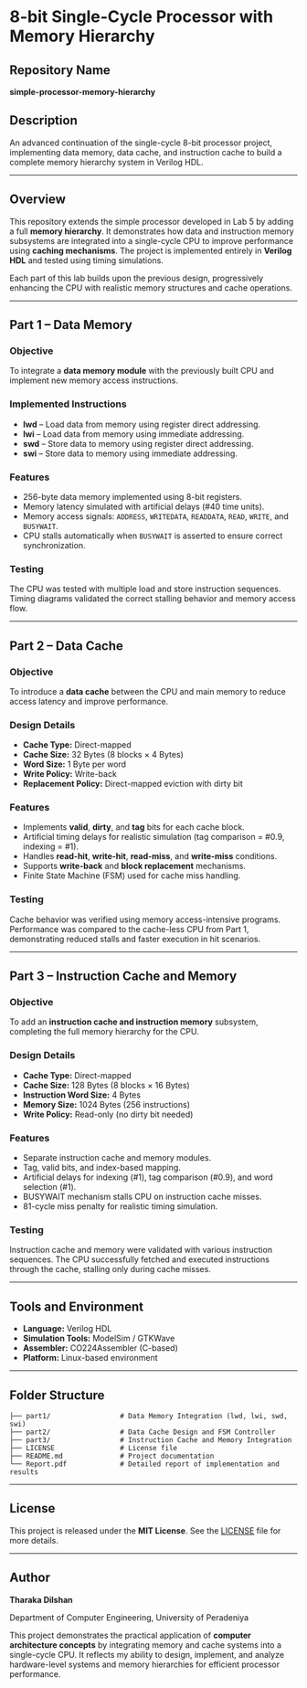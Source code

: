 # 8-bit Single-Cycle Processor with Memory Hierarchy

## Repository Name

**simple-processor-memory-hierarchy**

## Description

An advanced continuation of the single-cycle 8-bit processor project, implementing data memory, data cache, and instruction cache to build a complete memory hierarchy system in Verilog HDL.

---

## Overview

This repository extends the simple processor developed in Lab 5 by adding a full **memory hierarchy**. It demonstrates how data and instruction memory subsystems are integrated into a single-cycle CPU to improve performance using **caching mechanisms**. The project is implemented entirely in **Verilog HDL** and tested using timing simulations.

Each part of this lab builds upon the previous design, progressively enhancing the CPU with realistic memory structures and cache operations.

---

## Part 1 – Data Memory

### Objective

To integrate a **data memory module** with the previously built CPU and implement new memory access instructions.

### Implemented Instructions

* **lwd** – Load data from memory using register direct addressing.
* **lwi** – Load data from memory using immediate addressing.
* **swd** – Store data to memory using register direct addressing.
* **swi** – Store data to memory using immediate addressing.

### Features

* 256-byte data memory implemented using 8-bit registers.
* Memory latency simulated with artificial delays (#40 time units).
* Memory access signals: `ADDRESS`, `WRITEDATA`, `READDATA`, `READ`, `WRITE`, and `BUSYWAIT`.
* CPU stalls automatically when `BUSYWAIT` is asserted to ensure correct synchronization.

### Testing

The CPU was tested with multiple load and store instruction sequences. Timing diagrams validated the correct stalling behavior and memory access flow.

---

## Part 2 – Data Cache

### Objective

To introduce a **data cache** between the CPU and main memory to reduce access latency and improve performance.

### Design Details

* **Cache Type:** Direct-mapped
* **Cache Size:** 32 Bytes (8 blocks × 4 Bytes)
* **Word Size:** 1 Byte per word
* **Write Policy:** Write-back
* **Replacement Policy:** Direct-mapped eviction with dirty bit

### Features

* Implements **valid**, **dirty**, and **tag** bits for each cache block.
* Artificial timing delays for realistic simulation (tag comparison = #0.9, indexing = #1).
* Handles **read-hit**, **write-hit**, **read-miss**, and **write-miss** conditions.
* Supports **write-back** and **block replacement** mechanisms.
* Finite State Machine (FSM) used for cache miss handling.

### Testing

Cache behavior was verified using memory access-intensive programs. Performance was compared to the cache-less CPU from Part 1, demonstrating reduced stalls and faster execution in hit scenarios.

---

## Part 3 – Instruction Cache and Memory

### Objective

To add an **instruction cache and instruction memory** subsystem, completing the full memory hierarchy for the CPU.

### Design Details

* **Cache Type:** Direct-mapped
* **Cache Size:** 128 Bytes (8 blocks × 16 Bytes)
* **Instruction Word Size:** 4 Bytes
* **Memory Size:** 1024 Bytes (256 instructions)
* **Write Policy:** Read-only (no dirty bit needed)

### Features

* Separate instruction cache and memory modules.
* Tag, valid bits, and index-based mapping.
* Artificial delays for indexing (#1), tag comparison (#0.9), and word selection (#1).
* BUSYWAIT mechanism stalls CPU on instruction cache misses.
* 81-cycle miss penalty for realistic timing simulation.

### Testing

Instruction cache and memory were validated with various instruction sequences. The CPU successfully fetched and executed instructions through the cache, stalling only during cache misses.

---

## Tools and Environment

* **Language:** Verilog HDL
* **Simulation Tools:** ModelSim / GTKWave
* **Assembler:** CO224Assembler (C-based)
* **Platform:** Linux-based environment

---

## Folder Structure

```
├── part1/                 # Data Memory Integration (lwd, lwi, swd, swi)
├── part2/                 # Data Cache Design and FSM Controller
├── part3/                 # Instruction Cache and Memory Integration
├── LICENSE                # License file
├── README.md              # Project documentation
└── Report.pdf             # Detailed report of implementation and results
```

---

## License

This project is released under the **MIT License**. See the [LICENSE](./LICENSE) file for more details.

---

## Author

**Tharaka Dilshan**

Department of Computer Engineering, University of Peradeniya

This project demonstrates the practical application of **computer architecture concepts** by integrating memory and cache systems into a single-cycle CPU. It reflects my ability to design, implement, and analyze hardware-level systems and memory hierarchies for efficient processor performance.
